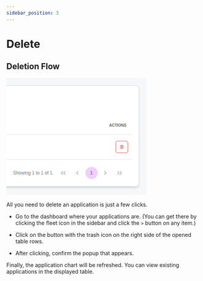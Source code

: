 ```yaml
---
sidebar_position: 3
---
```


# Delete

<!-- ![All you need to delete an region is just a few clicks.](./img/delete-region.gif) -->

## Deletion Flow

![Delete Region](./img/delete-app.png)

All you need to delete an application is just a few clicks.

- Go to the dashboard where your applications are. (You can get there by clicking the fleet icon in the sidebar and click the `>` button on any item.)

- Click on the button with the trash icon on the right side of the opened table rows.

- After clicking, confirm the popup that appears.

Finally, the application chart will be refreshed. You can view existing applications in the displayed table.
